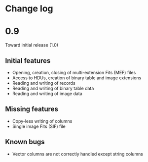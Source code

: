 # Change log

# 0.9

Toward initial release (1.0)

## Initial features

* Opening, creation, closing of multi-extension Fits (MEF) files
* Access to HDUs, creation of binary table and image extensions
* Reading and writing of records
* Reading and writing of binary table data
* Reading and writing of image data

## Missing features

* Copy-less writing of columns
* Single image Fits (SIF) file

## Known bugs

* Vector columns are not correctly handled except string columns
